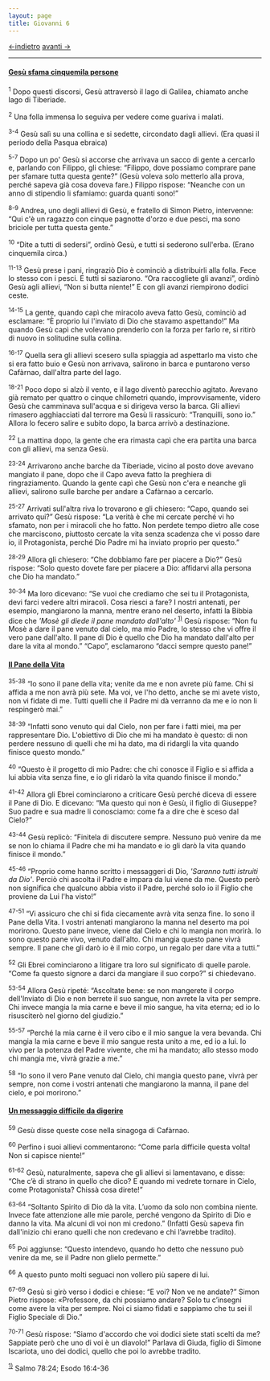 ```yaml
---
layout: page
title: Giovanni 6
---
```

[<-indietro](gv05.html) [avanti ->](gv07.html)

--------------------------------
#### <a href="" id="gesu_sfama_cinquemila_persone">Gesù sfama cinquemila persone</a>

<sup>1</sup> Dopo questi discorsi, Gesù attraversò il lago di Galilea, chiamato anche lago di Tiberiade.

<sup>2</sup> Una folla immensa lo seguiva per vedere come guariva i malati.

<sup>3-4</sup> Gesù salì su una collina e si sedette, circondato dagli allievi. (Era quasi il periodo della Pasqua ebraica)

<sup>5-7</sup> Dopo un po' Gesù si accorse che arrivava un sacco di gente a cercarlo e, parlando con Filippo, gli chiese: “Filippo, dove possiamo comprare pane per sfamare tutta questa gente?” (Gesù voleva solo metterlo alla prova, perché sapeva già cosa doveva fare.) Filippo rispose: “Neanche con un anno di stipendio li sfamiamo: guarda quanti sono!”

<sup>8-9</sup> Andrea, uno degli allievi di Gesù, e fratello di Simon Pietro, intervenne: “Qui c'è un ragazzo con cinque pagnotte d'orzo e due pesci, ma sono briciole per tutta questa gente.”

<sup>10</sup> “Dite a tutti di sedersi”, ordinò Gesù, e tutti si sederono sull'erba. (Erano cinquemila circa.)

<sup>11-13</sup> Gesù prese i pani, ringraziò Dio è cominciò a distribuirli alla folla. Fece lo stesso con i pesci. E tutti si saziarono. “Ora raccogliete gli avanzi”, ordinò Gesù agli allievi, “Non si butta niente!” E con gli avanzi riempirono dodici ceste.

<sup>14-15</sup> La gente, quando capì che miracolo aveva fatto Gesù, cominciò ad esclamare: “È proprio lui l'inviato di Dio che stavamo aspettando!” Ma quando Gesù capì che volevano prenderlo con la forza per farlo re, si ritirò di nuovo in solitudine sulla collina.

<sup>16-17</sup> Quella sera gli allievi scesero sulla spiaggia ad aspettarlo ma visto che si era fatto buio e Gesù non arrivava, salirono in barca e puntarono verso Cafàrnao, dall'altra parte del lago.

<sup>18-21</sup> Poco dopo si alzò il vento, e il lago diventò parecchio agitato. Avevano già remato per quattro o cinque chilometri quando, improvvisamente, videro Gesù che camminava sull'acqua e si dirigeva verso la barca. Gli allievi rimasero agghiacciati dal terrore ma Gesù li rassicurò: “Tranquilli, sono io.” Allora lo fecero salire e subito dopo, la barca arrivò a destinazione.

<sup>22</sup> La mattina dopo, la gente che era rimasta capì che era partita una barca con gli allievi, ma senza Gesù.

<sup>23-24</sup> Arrivarono anche barche da Tiberiade, vicino al posto dove avevano mangiato il pane, dopo che il Capo aveva fatto la preghiera di ringraziamento. Quando la gente capì che Gesù non c'era e neanche gli allievi, salirono sulle barche per andare a Cafàrnao a cercarlo.

<sup>25-27</sup> Arrivati sull'altra riva lo trovarono e gli chiesero: “Capo, quando sei arrivato qui?” Gesù rispose: “La verità è che mi cercate perché vi ho sfamato, non per i miracoli che ho fatto. Non perdete tempo dietro alle cose che marciscono, piuttosto cercate la vita senza scadenza che vi posso dare io, il Protagonista, perché Dio Padre mi ha inviato proprio per questo.”

<sup>28-29</sup> Allora gli chiesero: “Che dobbiamo fare per piacere a Dio?” Gesù rispose: “Solo questo dovete fare per piacere a Dio: affidarvi alla persona che Dio ha mandato.”

<sup>30-34</sup> Ma loro dicevano: “Se vuoi che crediamo che sei tu il Protagonista, devi farci vedere altri miracoli. Cosa riesci a fare? I nostri antenati, per esempio, mangiarono la manna, mentre erano nel deserto, infatti la Bibbia dice che *'Mosè gli diede il pane mandato dall'alto'* <sup><a href="#fn__1" id="fnt__1" class="fn_top">1)</a></sup> Gesù rispose: “Non fu Mosè a dare il pane venuto dal cielo, ma mio Padre, lo stesso che vi offre il vero pane dall'alto. Il pane di Dio è quello che Dio ha mandato dall'alto per dare la vita al mondo.” “Capo”, esclamarono “dacci sempre questo pane!”

#### <a href="" id="il_pane_della_vita">Il Pane della Vita</a>

<sup>35-38</sup> “Io sono il pane della vita; venite da me e non avrete più fame. Chi si affida a me non avrà più sete. Ma voi, ve l'ho detto, anche se mi avete visto, non vi fidate di me. Tutti quelli che il Padre mi dà verranno da me e io non li respingerò mai.”

<sup>38-39</sup> “Infatti sono venuto qui dal Cielo, non per fare i fatti miei, ma per rappresentare Dio. L'obiettivo di Dio che mi ha mandato è questo: di non perdere nessuno di quelli che mi ha dato, ma di ridargli la vita quando finisce questo mondo.”

<sup>40</sup> “Questo è il progetto di mio Padre: che chi conosce il Figlio e si affida a lui abbia vita senza fine, e io gli ridarò la vita quando finisce il mondo.”

<sup>41-42</sup> Allora gli Ebrei cominciarono a criticare Gesù perché diceva di essere il Pane di Dio. E dicevano: “Ma questo qui non è Gesù, il figlio di Giuseppe? Suo padre e sua madre li conosciamo: come fa a dire che è sceso dal Cielo?”

<sup>43-44</sup> Gesù replicò: “Finitela di discutere sempre. Nessuno può venire da me se non lo chiama il Padre che mi ha mandato e io gli darò la vita quando finisce il mondo.”

<sup>45-46</sup> “Proprio come hanno scritto i messaggeri di Dio, *'Saranno tutti istruiti da Dio'*. Perciò chi ascolta il Padre e impara da lui viene da me. Questo però non significa che qualcuno abbia visto il Padre, perché solo io il Figlio che proviene da Lui l'ha visto!”

<sup>47-51</sup> “Vi assicuro che chi si fida ciecamente avrà vita senza fine. Io sono il Pane della Vita. I vostri antenati mangiarono la manna nel deserto ma poi morirono. Questo pane invece, viene dal Cielo e chi lo mangia non morirà. Io sono questo pane vivo, venuto dall'alto. Chi mangia questo pane vivrà sempre. Il pane che gli darò io è il mio corpo, un regalo per dare vita a tutti.”

<sup>52</sup> Gli Ebrei cominciarono a litigare tra loro sul significato di quelle parole. “Come fa questo signore a darci da mangiare il suo corpo?” si chiedevano.

<sup>53-54</sup> Allora Gesù ripeté: “Ascoltate bene: se non mangerete il corpo dell'Inviato di Dio e non berrete il suo sangue, non avrete la vita per sempre. Chi invece mangia la mia carne e beve il mio sangue, ha vita eterna; ed io lo risusciterò nel giorno del giudizio.”

<sup>55-57</sup> “Perché la mia carne è il vero cibo e il mio sangue la vera bevanda. Chi mangia la mia carne e beve il mio sangue resta unito a me, ed io a lui. Io vivo per la potenza del Padre vivente, che mi ha mandato; allo stesso modo chi mangia me, vivrà grazie a me.”

<sup>58</sup> “Io sono il vero Pane venuto dal Cielo, chi mangia questo pane, vivrà per sempre, non come i vostri antenati che mangiarono la manna, il pane del cielo, e poi morirono.”

#### <a href="" id="un_messaggio_difficile_da_digerire">Un messaggio difficile da digerire</a>

<sup>59</sup> Gesù disse queste cose nella sinagoga di Cafàrnao.

<sup>60</sup> Perfino i suoi allievi commentarono: “Come parla difficile questa volta! Non si capisce niente!”

<sup>61-62</sup> Gesù, naturalmente, sapeva che gli allievi si lamentavano, e disse: “Che cʼè di strano in quello che dico? E quando mi vedrete tornare in Cielo, come Protagonista? Chissà cosa direte!”

<sup>63-64</sup> “Soltanto Spirito di Dio dà la vita. Lʼuomo da solo non combina niente. Invece fate attenzione alle mie parole, perché vengono da Spirito di Dio e danno la vita. Ma alcuni di voi non mi credono.” (Infatti Gesù sapeva fin dall'inizio chi erano quelli che non credevano e chi lʼavrebbe tradito).

<sup>65</sup> Poi aggiunse: “Questo intendevo, quando ho detto che nessuno può venire da me, se il Padre non glielo permette.”

<sup>66</sup> A questo punto molti seguaci non vollero più sapere di lui.

<sup>67-69</sup> Gesù si girò verso i dodici e chiese: “E voi? Non ve ne andate?” Simon Pietro rispose: «Professore, da chi possiamo andare? Solo tu cʼinsegni come avere la vita per sempre. Noi ci siamo fidati e sappiamo che tu sei il Figlio Speciale di Dio.”

<sup>70-71</sup> Gesù rispose: “Siamo d'accordo che voi dodici siete stati scelti da me? Sappiate però che uno di voi è un diavolo!” Parlava di Giuda, figlio di Simone Iscariota, uno dei dodici, quello che poi lo avrebbe tradito.

<sup><a href="#fnt__1" id="fn__1" class="fn_bot">1)</a></sup>
Salmo 78:24; Esodo 16:4-36


